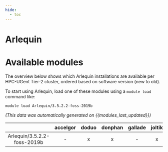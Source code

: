 ```yaml
---
hide:
  - toc
---
```


Arlequin
========

# Available modules


The overview below shows which Arlequin installations are available per HPC-UGent Tier-2 cluster, ordered based on software version (new to old).

To start using Arlequin, load one of these modules using a `module load` command like:

```shell
module load Arlequin/3.5.2.2-foss-2019b
```

*(This data was automatically generated on {{modules_last_updated}})*  

| |accelgor|doduo|donphan|gallade|joltik|shinx|skitty|
| :---: | :---: | :---: | :---: | :---: | :---: | :---: | :---: |
|Arlequin/3.5.2.2-foss-2019b|-|x|x|-|x|-|-|
